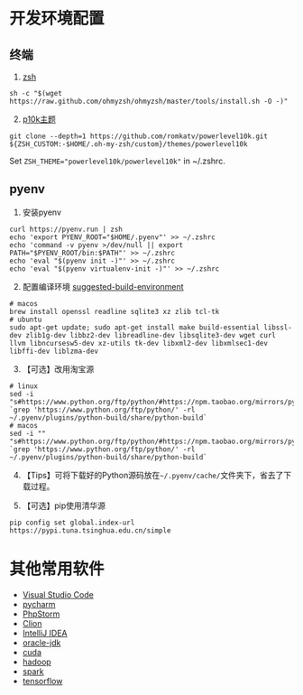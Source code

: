 # 开发环境配置

## 终端

1. [zsh](https://ohmyz.sh/)

```shell
sh -c "$(wget https://raw.github.com/ohmyzsh/ohmyzsh/master/tools/install.sh -O -)"
```

2. [p10k主题](https://github.com/romkatv/powerlevel10k)

```shell
git clone --depth=1 https://github.com/romkatv/powerlevel10k.git ${ZSH_CUSTOM:-$HOME/.oh-my-zsh/custom}/themes/powerlevel10k
```

Set `ZSH_THEME="powerlevel10k/powerlevel10k"` in ~/.zshrc.

## pyenv

1. 安装pyenv
```shell
curl https://pyenv.run | zsh
echo 'export PYENV_ROOT="$HOME/.pyenv"' >> ~/.zshrc
echo 'command -v pyenv >/dev/null || export PATH="$PYENV_ROOT/bin:$PATH"' >> ~/.zshrc
echo 'eval "$(pyenv init -)"' >> ~/.zshrc
echo 'eval "$(pyenv virtualenv-init -)"' >> ~/.zshrc
```

2. 配置编译环境
[suggested-build-environment](https://github.com/pyenv/pyenv/wiki#suggested-build-environment)
```
# macos
brew install openssl readline sqlite3 xz zlib tcl-tk
# ubuntu
sudo apt-get update; sudo apt-get install make build-essential libssl-dev zlib1g-dev libbz2-dev libreadline-dev libsqlite3-dev wget curl llvm libncursesw5-dev xz-utils tk-dev libxml2-dev libxmlsec1-dev libffi-dev liblzma-dev
```

3. 【可选】改用淘宝源
```shell
# linux
sed -i "s#https://www.python.org/ftp/python/#https://npm.taobao.org/mirrors/python/#g" `grep 'https://www.python.org/ftp/python/' -rl ~/.pyenv/plugins/python-build/share/python-build`
# macos
sed -i "" "s#https://www.python.org/ftp/python/#https://npm.taobao.org/mirrors/python/#g" `grep 'https://www.python.org/ftp/python/' -rl ~/.pyenv/plugins/python-build/share/python-build`
```

4. 【Tips】可将下载好的Python源码放在`~/.pyenv/cache/`文件夹下，省去了下载过程。

5. 【可选】pip使用清华源

```shell
pip config set global.index-url https://pypi.tuna.tsinghua.edu.cn/simple
```

# 其他常用软件

* [Visual Studio Code](https://code.visualstudio.com/download)
* [pycharm](https://www.jetbrains.com/pycharm/download/)
* [PhpStorm](https://www.jetbrains.com/phpstorm/download/)
* [Clion](https://www.jetbrains.com/clion/download/)
* [IntelliJ IDEA](https://www.jetbrains.com/idea/download/)
* [oracle-jdk](https://www.oracle.com/technetwork/java/javase/downloads/index.html)
* [cuda](https://developer.nvidia.com/cuda-toolkit-archive)
* [hadoop](http://hadoop.apache.org/releases.html)
* [spark](https://spark.apache.org/downloads.html)
* [tensorflow](https://www.tensorflow.org/install)
